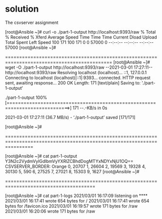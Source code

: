 # solution
The csvserver assignment

[root@Ansible ~]# curl -o ./part-1-output http://localhost:9393/raw
  % Total    % Received % Xferd  Average Speed   Time    Time     Time  Current
                                 Dload  Upload   Total   Spent    Left  Speed
100   171  100   171    0     0  57000      0 --:--:-- --:--:-- --:--:-- 57000
[root@Ansible ~]#

============================================================================================
[root@Ansible ~]# wget -O ./part-1-output http://localhost:9393/raw
--2021-03-01 17:27:11--  http://localhost:9393/raw
Resolving localhost (localhost)... ::1, 127.0.0.1
Connecting to localhost (localhost)|::1|:9393... connected.
HTTP request sent, awaiting response... 200 OK
Length: 171 [text/plain]
Saving to: ‘./part-1-output’

./part-1-output                         100%[============================================================================>]     171  --.-KB/s    in 0s

2021-03-01 17:27:11 (36.7 MB/s) - ‘./part-1-output’ saved [171/171]

[root@Ansible ~]#

======================================================================================================================

[root@Ansible ~]# cat part-1-output
Y3N2c2VydmVyIGdlbmVyYXRlZCBhdDogMTYxNDYxNjU1OQ==
CSVSERVER_BORDER: Orange
0,  20707
1,  26604
2,  19569
3,  19328
4,  30130
5,  590
6,  27525
7,  27021
8,  15303
9,  1627
[root@Ansible ~]#

======================================================================================

[root@Ansible ~]# cat part-1-logs
2021/03/01 16:17:09 listening on ****
2021/03/01 16:17:41 wrote 654 bytes for /
2021/03/01 16:17:41 wrote 654 bytes for /favicon.ico
2021/03/01 16:19:57 wrote 171 bytes for /raw
2021/03/01 16:20:06 wrote 171 bytes for /raw




